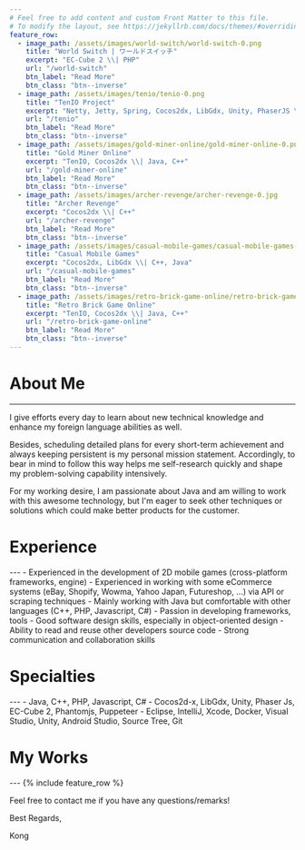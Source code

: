 ```yaml
---
# Feel free to add content and custom Front Matter to this file.
# To modify the layout, see https://jekyllrb.com/docs/themes/#overriding-theme-defaults
feature_row:
  - image_path: /assets/images/world-switch/world-switch-0.png
    title: "World Switch | ワールドスイッチ"
    excerpt: "EC-Cube 2 \\| PHP"
    url: "/world-switch"
    btn_label: "Read More"
    btn_class: "btn--inverse"
  - image_path: /assets/images/tenio/tenio-0.png
    title: "TenIO Project"
    excerpt: "Netty, Jetty, Spring, Cocos2dx, LibGdx, Unity, PhaserJS \\| Java, C++, Javascript, C#"
    url: "/tenio"
    btn_label: "Read More"
    btn_class: "btn--inverse"
  - image_path: /assets/images/gold-miner-online/gold-miner-online-0.png
    title: "Gold Miner Online"
    excerpt: "TenIO, Cocos2dx \\| Java, C++"
    url: "/gold-miner-online"
    btn_label: "Read More"
    btn_class: "btn--inverse"
  - image_path: /assets/images/archer-revenge/archer-revenge-0.jpg
    title: "Archer Revenge"
    excerpt: "Cocos2dx \\| C++"
    url: "/archer-revenge"
    btn_label: "Read More"
    btn_class: "btn--inverse"
  - image_path: /assets/images/casual-mobile-games/casual-mobile-games-0.jpg
    title: "Casual Mobile Games"
    excerpt: "Cocos2dx, LibGdx \\| C++, Java"
    url: "/casual-mobile-games"
    btn_label: "Read More"
    btn_class: "btn--inverse"
  - image_path: /assets/images/retro-brick-game-online/retro-brick-game-online-0.png
    title: "Retro Brick Game Online"
    excerpt: "TenIO, Cocos2dx \\| Java, C++"
    url: "/retro-brick-game-online"
    btn_label: "Read More"
    btn_class: "btn--inverse"
---
```


<h1> About Me </h1>

---

I give efforts every day to learn about new technical knowledge and enhance my foreign language abilities as well.

Besides, scheduling detailed plans for every short-term achievement and always keeping persistent is my personal mission statement. Accordingly, to bear in mind to follow this way helps me self-research quickly and shape my problem-solving capability intensively.

For my working desire, I am passionate about Java and am willing to work with this awesome technology, but I'm eager to seek other techniques or solutions which could make better products for the customer.

<h1> Experience </h1>
---
- Experienced in the development of 2D mobile games (cross-platform frameworks, engine)
- Experienced in working with some eCommerce systems (eBay, Shopify, Wowma, Yahoo Japan, Futureshop, ...) via API or scraping techniques
- Mainly working with Java but comfortable with other languages (C++, PHP, Javascript, C#)
- Passion in developing frameworks, tools
- Good software design skills, especially in object-oriented design
- Ability to read and reuse other developers source code	
- Strong communication and collaboration skills

<h1> Specialties </h1>
---
- Java, C++, PHP, Javascript, C#
- Cocos2d-x, LibGdx, Unity, Phaser Js, EC-Cube 2, Phantomjs, Puppeteer
- Eclipse, IntelliJ, Xcode, Docker, Visual Studio, Unity, Android Studio, Source Tree, Git

<h1> My Works </h1>
---
{% include feature_row %}

Feel free to contact me if you have any questions/remarks!

Best Regards,

Kong
